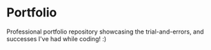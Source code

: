 # Portfolio
Professional portfolio repository showcasing the trial-and-errors, and successes I've had while coding! :)
